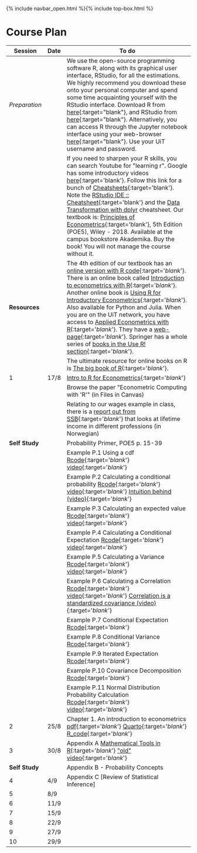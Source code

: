 {% include navbar_open.html %}{% include top-box.html %}


# Course Plan

| Session  | Date | To do                                            |
|------------------|---------|------------------------------------------------------------------|
| *Preparation*    |         | We use the open-source programming software R, along with its graphical user interface, RStudio, for all the estimations. We highly recommend you download these onto your personal computer and spend some time acquainting yourself with the RStudio interface. Download R from [here](https://cloud.r-project.org/){:target="blank"}, and RStudio from [here](https://posit.co/download/rstudio-desktop/){:target="blank"}. Alternatively, you can access R through the Jupyter notebook interface using your web-browser [here](https://jupyter.uit.no){:target="blank"}. Use your UiT username and password.   |
|                  |          | If you need to sharpen your R skills, you can search Youtube for "learning r". Google has some introductory videos [here](https://www.youtube.com/playlist?list=PLOU2XLYxmsIK9qQfztXeybpHvru-TrqAP){:target='blank'}. Follow this link for a bunch of [Cheatsheets](https://posit.co/resources/cheatsheets/){:target='blank'}. Note the [RStudio IDE :: Cheatsheet](https://rstudio.github.io/cheatsheets/html/rstudio-ide.html){:target='blank'} and the [Data Transformation with dplyr](https://rstudio.github.io/cheatsheets/html/data-transformation.html) cheatsheet. Our textbook is: [Principles of Econometrics](http://principlesofeconometrics.com/poe5/poe5.html){:target='blank'}, 5th Edition (POE5), Wiley - 2018. Available at the campus bookstore Akademika. Buy the book! You will not manage the course without it. |
| **Resources** |            | The 4th edition of our textbook has an [online version with R code](https://bookdown.org/ccolonescu/RPoE4/){:target='_blank_'}. There is an online book called [Introduction to econometrics with R](https://www.econometrics-with-r.org/index.html){:target='_blank_'}. Another online book is [Using R for Introductory Econometrics](http://urfie.net){:target='_blank_'}. Also available for Python and Julia. When you are on the UiT network, you have access to [Applied Econometrics with R](https://link.springer.com/book/10.1007%2F978-0-387-77318-6){:target='_blank_'}. They have a [web-page](https://eeecon.uibk.ac.at/~zeileis/teaching/AER/){:target='_blank_'}. Springer has a whole series of [books in the Use R! section](https://link.springer.com/search?facet-series=%226991%22&facet-content-type=%22Book%22){:target='_blank_'}. |
|                  |         | The ultimate resource for online books on R is [The big book of R](https://www.bigbookofr.com/){:target='_blank_'}. |
| 1                | 17/8    |  [Intro to R for Econometrics](https://raw.githubusercontent.com/uit-sok-3020-h23/uit-sok-3020-h23.github.io/main/intro%20to%20R%20for%20econometrics.qmd){:target='_blank_'} |
| | | Browse the paper "Econometric Computing with 'R'" (in Files in Canvas) |
|  |  | Relating to our wages example in class, there is a [report out from SSB](https://www.ssb.no/inntekt-og-forbruk/inntekt-og-formue/artikler/forskjeller-i-livslopsinntekt-mellom-utdanningsgrupper/_/attachment/inline/fbc61677-a679-4edd-93d8-c6095b866d0d:138a258371f5d983314e8175b97bb5ed5adc04e3/RAPP2023-26.pdf){:target='_blank_'} that looks at lifetime income in different professions (in Norwegian) |
| **Self Study** |     |  Probability Primer, POE5 p. 15-39 |
|   |   |  Example P.1 Using a cdf  [Rcode](https://raw.githubusercontent.com/uit-sok-3020-h23/uit-sok-3020-h23.github.io/main/example_p1%20using%20a%20cdf.R){:target='_blank_'}  [video](https://uit.cloud.panopto.eu/Panopto/Pages/Viewer.aspx?id=20d5f48a-e081-4ce0-b024-b0610078f235){:target='_blank_'}  |
|   |   | Example P.2 Calculating a conditional probability [Rcode](https://raw.githubusercontent.com/uit-sok-3020-h23/uit-sok-3020-h23.github.io/main/example_p2%20calculating%20a%20conditional%20probability.R){:target='_blank_'}  [video](https://uit.cloud.panopto.eu/Panopto/Pages/Viewer.aspx?id=ae78fd28-9635-41fe-a3a9-b0610078f247){:target='_blank_'}  [Intuition behind (video)](https://uit.cloud.panopto.eu/Panopto/Pages/Viewer.aspx?id=79a7b549-d8d7-4230-87fd-b0610078f23f){:target='_blank_'}  |  
|   |   | Example P.3 Calculating an expected value  [Rcode](https://raw.githubusercontent.com/uit-sok-3020-h23/uit-sok-3020-h23.github.io/main/example_p3%20calculating%20an%20expected%20value.R){:target='_blank_'}  [video](https://uit.cloud.panopto.eu/Panopto/Pages/Viewer.aspx?id=32f60538-9af0-4ea4-89f3-b0610078f0d9){:target='_blank_'}   |  
|   |   | Example P.4 Calculating a Conditional Expectation  [Rcode](https://raw.githubusercontent.com/uit-sok-3020-h23/uit-sok-3020-h23.github.io/main/example_p4%20calculating%20a%20conditional%20expectation.R){:target='_blank_'}  [video](https://uit.cloud.panopto.eu/Panopto/Pages/Viewer.aspx?id=7f00a56e-92b0-4c21-8073-b0610078f577){:target='_blank_'}   |  
|   |   | Example P.5 Calculating a Variance  [Rcode](https://raw.githubusercontent.com/uit-sok-3020-h23/uit-sok-3020-h23.github.io/main/example_p5%20calculating%20a%20variance.R){:target='_blank_'}  [video](https://uit.cloud.panopto.eu/Panopto/Pages/Viewer.aspx?id=d75b1ca0-b337-4438-b4b5-b0610078f64c){:target='_blank_'}   |  
|   |   | Example P.6 Calculating a Correlation [Rcode](https://raw.githubusercontent.com/uit-sok-3020-h23/uit-sok-3020-h23.github.io/main/example_p6%20calculating%20a%20correlation.R){:target='_blank_'}  [video](https://uit.cloud.panopto.eu/Panopto/Pages/Viewer.aspx?id=64831e5e-8ca8-41db-b18b-b0610078f747){:target='_blank_'} [Correlation is a standardized covariance (video)](https://uit.cloud.panopto.eu/Panopto/Pages/Viewer.aspx?id=068b0fb1-4f62-49c6-86f7-b0610078f56e){:target='_blank_'}   |  
|   |   | Example P.7 Conditional Expectation  [Rcode](https://raw.githubusercontent.com/uit-sok-3020-h23/uit-sok-3020-h23.github.io/main/example_p7%20conditional%20expectation.R){:target='_blank_'}     |  
|   |   | Example P.8 Conditional Variance  [Rcode](https://raw.githubusercontent.com/uit-sok-3020-h23/uit-sok-3020-h23.github.io/main/example_p8%20conditional%20variance.R){:target='_blank_'}     |  
|   |   | Example P.9 Iterated Expectation  [Rcode](https://raw.githubusercontent.com/uit-sok-3020-h23/uit-sok-3020-h23.github.io/main/example_p9%20iterated%20expectation.R){:target='_blank_'}     |  
|   |   | Example P.10 Covariance Decomposition  [Rcode](https://raw.githubusercontent.com/uit-sok-3020-h23/uit-sok-3020-h23.github.io/main/example_p10%20covariance%20decomposition.R){:target='_blank_'}   |  
|   |   | Example P.11 Normal Distribution Probability Calculation  [Rcode](https://raw.githubusercontent.com/uit-sok-3020-h23/uit-sok-3020-h23.github.io/main/example_p11-normal-distribution-probability-calculation.R){:target='_blank_'}  [video](https://uit.cloud.panopto.eu/Panopto/Pages/Viewer.aspx?id=ed10162c-003a-441f-bc7f-b06200d77a64){:target='_blank_'}   |  
| 2                | 25/8    | Chapter 1. An introduction to econometrics  [pdf](https://github.com/uit-sok-3020-h23/uit-sok-3020-h23.github.io/blob/main/Why%20Study%20Econometrics_.pdf){:target='_blank_'} [Quarto](https://raw.githubusercontent.com/uit-sok-3020-h23/uit-sok-3020-h23.github.io/main/chap1_why_study_econometrics.qmd){:target='_blank_'} [R_code](https://raw.githubusercontent.com/uit-sok-3020-h23/uit-sok-3020-h23.github.io/main/chap1_r_pres_annotated.r){:target='_blank_'}  |
| 3  | 30/8 | Appendix A [Mathematical Tools in R](https://raw.githubusercontent.com/uit-sok-3020-h23/uit-sok-3020-h23.github.io/main/Appendix_A_annotated.R){:target='_blank_'} ["old" video](https://uit.cloud.panopto.eu/Panopto/Pages/Viewer.aspx?id=e39c6666f51844efa636aee500c51b7a){:target='_blank_'}    |
| **Self Study** |     |  Appendix B - Probability Concepts |
| 4  | 4/9 |  Appendix C [Review of Statistical Inference]  |
| 5  | 8/9 |    |
| 6  | 11/9 |    |
| 7  | 15/9 |    |
|  8 | 22/9 |    |
| 9  | 27/9 |    |
| 10  | 29/9 |    |











